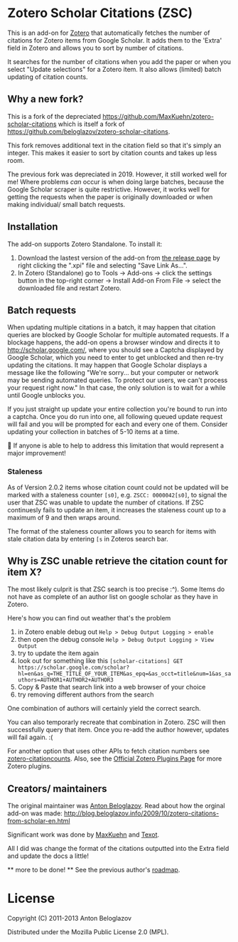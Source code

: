 # Zotero Scholar Citations (ZSC)
This is an add-on for [Zotero](https://www.zotero.org/) that automatically fetches the number of citations for Zotero items from Google Scholar. It adds them to the 'Extra' field in Zotero and allows you to sort by number of citations. 

It searches for the number of citations when you add the paper or when you select "Update selections" for a Zotero item. It also allows (limited) batch updating of citation counts.

## Why a new fork?

This is a fork of the depreciated https://github.com/MaxKuehn/zotero-scholar-citations which is itself a fork of https://github.com/beloglazov/zotero-scholar-citations. 

This fork removes additional text in the citation field so that it's simply an integer. This makes it easier to sort by citation counts and takes up less room.

The previous fork was depreciated in 2019. However, it still worked well for me! Where problems *can* occur is when doing large batches, because the Google Scholar scraper is quite restrictive. However, it works well for getting the requests when the paper is originally downloaded or when making individual/ small batch requests. 

## Installation
The add-on supports Zotero Standalone. To install it:
1. Download the lastest version of the add-on from [the release page](https://github.com/smlum/zotero-scholar-citations/releases) by right clicking the ".xpi" file and selecting "Save Link As...".
2. In Zotero (Standalone) go to Tools -> Add-ons -> click the settings button in the top-right corner -> Install Add-on From File -> select the downloaded file and restart Zotero.

## Batch requests
When updating multiple citations in a batch, it may happen that citation queries are blocked by Google Scholar for multiple automated requests. If a blockage happens, the add-on opens a browser window and directs it to http://scholar.google.com/, where you should see a Captcha displayed by Google Scholar, which you need to enter to get unblocked and then re-try updating the citations. It may happen that Google Scholar displays a message like the following "We're sorry... but your computer or network may be sending automated queries. To protect our users, we can't process your request right now." In that case, the only solution is to wait for a while until Google unblocks you.

If you just straight up update your entire collection you're bound to run into a captcha. Once you do run into one, all following queued update request will fail and you will be prompted for each and every one of them. Consider updating your collection in batches of 5-10 items at a time.

🚨 If anyone is able to help to address this limitation that would represent a major improvement!

### Staleness
As of Version 2.0.2 items whose citation count could not be updated will be marked with a staleness counter `[s0]`, e.g. `ZSCC: 0000042[s0]`, to signal the user that ZSC was unable to update the number of citations. If ZSC continuesly fails to update an item, it increases the staleness count up to a maximum of 9 and then wraps around.

The format of the staleness counter allows you to search for items with stale citation data by entering `[s` in Zoteros search bar.

## Why is ZSC unable retrieve the citation count for item X?
The most likely culprit is that ZSC search is too precise :^). Some Items do not have as complete of an author list on google scholar as they have in Zotero.

Here's how you can find out weather that's the problem
1. in Zotero enable debug out `Help > Debug Output Logging > enable`
1. then open the debug console `Help > Debug Output Logging > View Output`
1. try to update the item again
1. look out for something like this `[scholar-citations] GET https://scholar.google.com/scholar?hl=en&as_q=THE_TITLE_OF_YOUR_ITEM&as_epq=&as_occt=title&num=1&as_sauthors=AUTHOR1+AUTHOR2+AUTHOR3`
1. Copy & Paste that search link into a web browser of your choice
1. try removing different authors from the search

One combination of authors will certainly yield the correct search.

You can also temporarly recreate that combination in Zotero. ZSC will then successfully query that item. Once you re-add the author however, updates will fail again. :(

For another option that uses other APIs to fetch citation numbers see [zotero-citationcounts](https://github.com/eschnett/zotero-citationcounts). Also, see the [Official Zotero Plugins Page](https://www.zotero.org/support/plugins) for more Zotero plugins.

## Creators/ maintainers

The original maintainer was [Anton Beloglazov](https://github.com/beloglazov). Read about how the orginal add-on was made: http://blog.beloglazov.info/2009/10/zotero-citations-from-scholar-en.html

Significant work was done by [MaxKuehn](https://github.com/MaxKuehn) and [Texot](https://github.com/tete1030). 

All I did was change the format of the citations outputted into the Extra field and update the docs a little!

** more to be done! ** See the previous author's [roadmap](https://github.com/smlum/zotero-scholar-citations/blob/develop/RoadMap.md).

# License

Copyright (C) 2011-2013 Anton Beloglazov

Distributed under the Mozilla Public License 2.0 (MPL).
